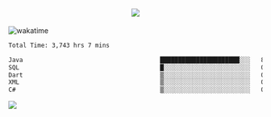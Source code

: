 <h1 align="center">
  <img src="https://readme-typing-svg.herokuapp.com/?font=Righteous&size=35&center=true&vCenter=true&width=500&height=70&duration=4000&lines=Hi!+%F0%9F%91%8B+I%27m+Ali%20Osman!;" />
</h1>


![wakatime](https://wakatime.com/share/@aliosmanoktar/3a8ffe71-6da4-4964-913b-2f09afbe53bf.svg?cache=none)
<!--START_SECTION:waka-->

```txt
Total Time: 3,743 hrs 7 mins

Java                                      ██████████████████████░░░   88.01 %
SQL                                       █░░░░░░░░░░░░░░░░░░░░░░░░   04.36 %
Dart                                      ▒░░░░░░░░░░░░░░░░░░░░░░░░   01.86 %
XML                                       ▒░░░░░░░░░░░░░░░░░░░░░░░░   01.34 %
C#                                        ▒░░░░░░░░░░░░░░░░░░░░░░░░   00.91 %
```

<!--END_SECTION:waka-->

<img src="https://profile-counter.glitch.me/aliosmanoktar/count.svg" />

